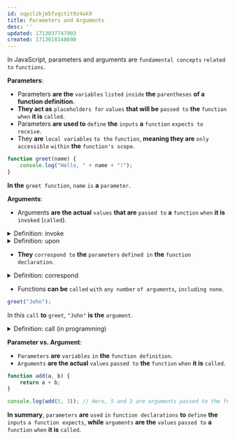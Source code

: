 ```yaml
---
id: vqpclzkjm5fvqctit9z4ak9
title: Parameters and Arguments
desc: ''
updated: 1713037747903
created: 1713018348690
---
```


In JavaScript, parameters and arguments are `fundamental concepts` `related to` `functions`.

**Parameters**:
- Parameters **are the** `variables` `listed` `inside` **the** `parentheses` **of a function definition**.
- **They act as** `placeholders for` `values` **that will be** `passed to` **the** `function` `when` **it is** `called`.
- Parameters **are used to** `define` **the** `inputs` **a** `function` `expects to` `receive`.
- They **are** `local variables` `to the` `function`, **meaning they are** `only accessible` `within` **the** `function's scope`.

```javascript
function greet(name) {
    console.log("Hello, " + name + "!");
}
```
**In the** `greet function`, `name` `is` **a** `parameter`.

**Arguments**:
- Arguments **are the actual** `values` **that are** `passed to` **a** `function` `when` **it is** `invoked` (`called`).



<!-- start of 'invoke' section -->
<details>
    <summary>Definition: invoke</summary>

#
To "invoke" **means to** `call upon` `something`, **like a** `rule` **or a** `power`, **often formally**. It **can also mean to** `use` **or** `activate` `something`, **like invoking a** `function` **in** `programming`.

---
</details>
<!-- end of 'invoke' section -->



<!-- start of 'upon' section -->
<details>
    <summary>Definition: upon</summary>

#
"Upon" **typically means** "`on`" **or** "`about`."

---
</details>
<!-- end of 'upon' section -->



- **They** `correspond to` **the** `parameters` `defined in` **the** `function declaration`.



<!-- start of 'correspond' section -->
<details>
    <summary>Definition: correspond</summary>

#
"Correspond" **means to** `match` **or** `be similar to` `something`, **or to** `exchange messages` `with` `someone`. **In programming**, **"correspond" usually means to match or be associated with something**, **like matching data types or variables**.

---
</details>
<!-- end of 'correspond' section -->



- Functions **can be** `called` `with` `any number` `of arguments`, `including none`.

```javascript
greet("John");
```
In this `call` **to** `greet`, `"John"` **is the** `argument`.



<!-- start of 'call' section -->
<details>
    <summary>Definition: call (in programming)</summary>

#
**In programming**, **"calling" means** `using` **a** `function` `in` **your** `code`. **It's like** `giving` **a** `command to` `run` **a specific** `set of` `instructions`.

---
</details>
<!-- end of 'call' section -->



**Parameter vs. Argument**:
- `Parameters` **are** `variables` `in` **the** `function definition`.
- `Arguments` **are the actual** `values` `passed to` **the** `function` `when` **it is** `called`.

```javascript
function add(a, b) {
    return a + b;
}

console.log(add(5, 3)); // Here, 5 and 3 are arguments passed to the function add.
```

**In summary**, `parameters` **are** `used` `in` `function declarations` **to** `define` **the** `inputs` `a function expects`, **while** `arguments` **are the** `values` `passed to` **a** `function` `when` **it is** `called`.